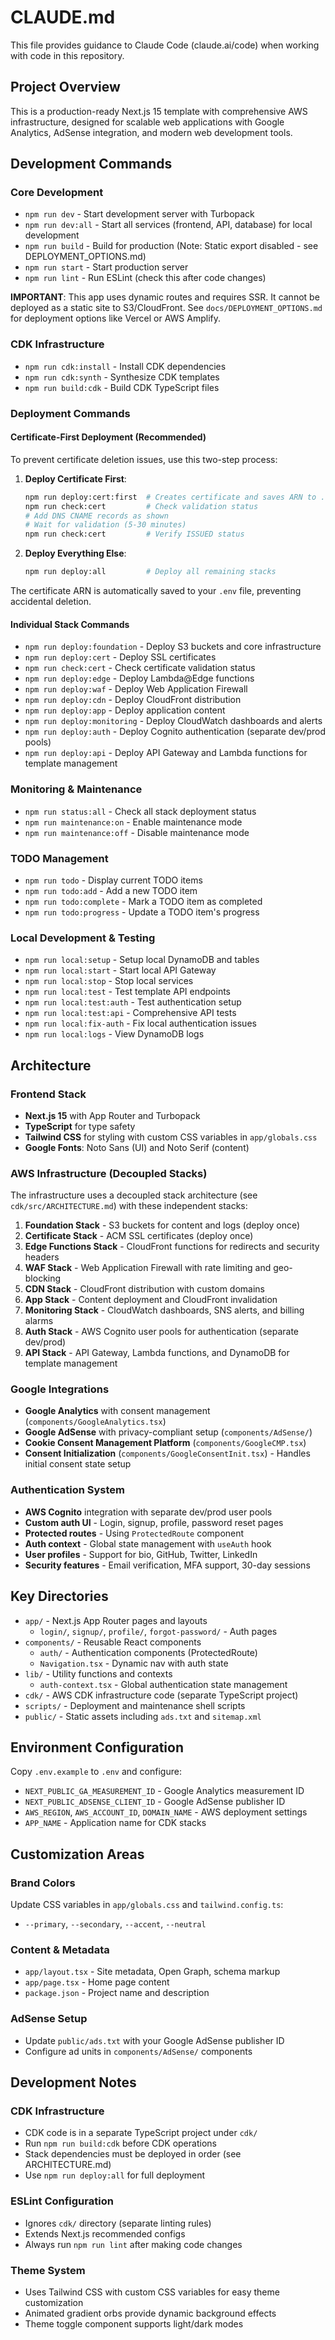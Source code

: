 # CLAUDE.md

This file provides guidance to Claude Code (claude.ai/code) when working with code in this repository.

## Project Overview

This is a production-ready Next.js 15 template with comprehensive AWS infrastructure, designed for scalable web applications with Google Analytics, AdSense integration, and modern web development tools.

## Development Commands

### Core Development
- `npm run dev` - Start development server with Turbopack
- `npm run dev:all` - Start all services (frontend, API, database) for local development
- `npm run build` - Build for production (Note: Static export disabled - see DEPLOYMENT_OPTIONS.md)
- `npm run start` - Start production server
- `npm run lint` - Run ESLint (check this after code changes)

**IMPORTANT**: This app uses dynamic routes and requires SSR. It cannot be deployed as a static site to S3/CloudFront. See `docs/DEPLOYMENT_OPTIONS.md` for deployment options like Vercel or AWS Amplify.

### CDK Infrastructure
- `npm run cdk:install` - Install CDK dependencies
- `npm run cdk:synth` - Synthesize CDK templates
- `npm run build:cdk` - Build CDK TypeScript files

### Deployment Commands

#### Certificate-First Deployment (Recommended)
To prevent certificate deletion issues, use this two-step process:

1. **Deploy Certificate First**:
   ```bash
   npm run deploy:cert:first  # Creates certificate and saves ARN to .env
   npm run check:cert         # Check validation status
   # Add DNS CNAME records as shown
   # Wait for validation (5-30 minutes)
   npm run check:cert         # Verify ISSUED status
   ```

2. **Deploy Everything Else**:
   ```bash
   npm run deploy:all         # Deploy all remaining stacks
   ```

The certificate ARN is automatically saved to your `.env` file, preventing accidental deletion.

#### Individual Stack Commands
- `npm run deploy:foundation` - Deploy S3 buckets and core infrastructure
- `npm run deploy:cert` - Deploy SSL certificates
- `npm run check:cert` - Check certificate validation status
- `npm run deploy:edge` - Deploy Lambda@Edge functions
- `npm run deploy:waf` - Deploy Web Application Firewall
- `npm run deploy:cdn` - Deploy CloudFront distribution
- `npm run deploy:app` - Deploy application content
- `npm run deploy:monitoring` - Deploy CloudWatch dashboards and alerts
- `npm run deploy:auth` - Deploy Cognito authentication (separate dev/prod pools)
- `npm run deploy:api` - Deploy API Gateway and Lambda functions for template management

### Monitoring & Maintenance
- `npm run status:all` - Check all stack deployment status
- `npm run maintenance:on` - Enable maintenance mode
- `npm run maintenance:off` - Disable maintenance mode

### TODO Management
- `npm run todo` - Display current TODO items
- `npm run todo:add` - Add a new TODO item
- `npm run todo:complete` - Mark a TODO item as completed
- `npm run todo:progress` - Update a TODO item's progress

### Local Development & Testing
- `npm run local:setup` - Setup local DynamoDB and tables
- `npm run local:start` - Start local API Gateway
- `npm run local:stop` - Stop local services
- `npm run local:test` - Test template API endpoints
- `npm run local:test:auth` - Test authentication setup
- `npm run local:test:api` - Comprehensive API tests
- `npm run local:fix-auth` - Fix local authentication issues
- `npm run local:logs` - View DynamoDB logs

## Architecture

### Frontend Stack
- **Next.js 15** with App Router and Turbopack
- **TypeScript** for type safety
- **Tailwind CSS** for styling with custom CSS variables in `app/globals.css`
- **Google Fonts**: Noto Sans (UI) and Noto Serif (content)

### AWS Infrastructure (Decoupled Stacks)
The infrastructure uses a decoupled stack architecture (see `cdk/src/ARCHITECTURE.md`) with these independent stacks:

1. **Foundation Stack** - S3 buckets for content and logs (deploy once)
2. **Certificate Stack** - ACM SSL certificates (deploy once)
3. **Edge Functions Stack** - CloudFront functions for redirects and security headers
4. **WAF Stack** - Web Application Firewall with rate limiting and geo-blocking
5. **CDN Stack** - CloudFront distribution with custom domains
6. **App Stack** - Content deployment and CloudFront invalidation
7. **Monitoring Stack** - CloudWatch dashboards, SNS alerts, and billing alarms
8. **Auth Stack** - AWS Cognito user pools for authentication (separate dev/prod)
9. **API Stack** - API Gateway, Lambda functions, and DynamoDB for template management

### Google Integrations
- **Google Analytics** with consent management (`components/GoogleAnalytics.tsx`)
- **Google AdSense** with privacy-compliant setup (`components/AdSense/`)
- **Cookie Consent Management Platform** (`components/GoogleCMP.tsx`)
- **Consent Initialization** (`components/GoogleConsentInit.tsx`) - Handles initial consent state setup

### Authentication System
- **AWS Cognito** integration with separate dev/prod user pools
- **Custom auth UI** - Login, signup, profile, password reset pages
- **Protected routes** - Using `ProtectedRoute` component
- **Auth context** - Global state management with `useAuth` hook
- **User profiles** - Support for bio, GitHub, Twitter, LinkedIn
- **Security features** - Email verification, MFA support, 30-day sessions

## Key Directories

- `app/` - Next.js App Router pages and layouts
  - `login/`, `signup/`, `profile/`, `forgot-password/` - Auth pages
- `components/` - Reusable React components
  - `auth/` - Authentication components (ProtectedRoute)
  - `Navigation.tsx` - Dynamic nav with auth state
- `lib/` - Utility functions and contexts
  - `auth-context.tsx` - Global authentication state management
- `cdk/` - AWS CDK infrastructure code (separate TypeScript project)
- `scripts/` - Deployment and maintenance shell scripts
- `public/` - Static assets including `ads.txt` and `sitemap.xml`

## Environment Configuration

Copy `.env.example` to `.env` and configure:
- `NEXT_PUBLIC_GA_MEASUREMENT_ID` - Google Analytics measurement ID
- `NEXT_PUBLIC_ADSENSE_CLIENT_ID` - Google AdSense publisher ID
- `AWS_REGION`, `AWS_ACCOUNT_ID`, `DOMAIN_NAME` - AWS deployment settings
- `APP_NAME` - Application name for CDK stacks

## Customization Areas

### Brand Colors
Update CSS variables in `app/globals.css` and `tailwind.config.ts`:
- `--primary`, `--secondary`, `--accent`, `--neutral`

### Content & Metadata
- `app/layout.tsx` - Site metadata, Open Graph, schema markup
- `app/page.tsx` - Home page content
- `package.json` - Project name and description

### AdSense Setup
- Update `public/ads.txt` with your Google AdSense publisher ID
- Configure ad units in `components/AdSense/` components

## Development Notes

### CDK Infrastructure
- CDK code is in a separate TypeScript project under `cdk/`
- Run `npm run build:cdk` before CDK operations
- Stack dependencies must be deployed in order (see ARCHITECTURE.md)
- Use `npm run deploy:all` for full deployment

### ESLint Configuration
- Ignores `cdk/` directory (separate linting rules)
- Extends Next.js recommended configs
- Always run `npm run lint` after making code changes

### Theme System
- Uses Tailwind CSS with custom CSS variables for easy theme customization
- Animated gradient orbs provide dynamic background effects
- Theme toggle component supports light/dark modes